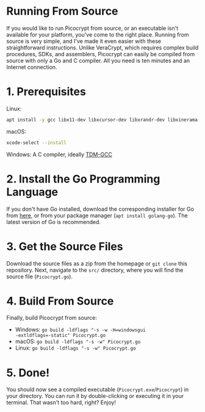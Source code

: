 # Running From Source
If you would like to run Picocrypt from source, or an executable isn't available for your platform, you've come to the right place. Running from source is very simple, and I've made it even easier with these straightforward instructions. Unlike VeraCrypt, which requires complex build procedures, SDKs, and assemblers, Picocrypt can easily be compiled from source with only a Go and C compiler. All you need is ten minutes and an Internet connection.

# 1. Prerequisites
Linux:
```bash
apt install -y gcc libx11-dev libxcursor-dev libxrandr-dev libxinerama-dev libxi-dev libgl1-mesa-dev libxxf86vm-dev libgtk-3-dev libglu1-mesa xclip
```
macOS:
```bash
xcode-select --install
```
Windows: A C compiler, ideally [TDM-GCC](https://jmeubank.github.io/tdm-gcc/)

# 2. Install the Go Programming Language
If you don't have Go installed, download the corresponding installer for Go from <a href="https://golang.org/dl">here</a>, or from your package manager (`apt install golang-go`). The latest version of Go is recommended.

# 3. Get the Source Files
Download the source files as a zip from the homepage or `git clone` this repository. Next, navigate to the `src/` directory, where you will find the source file (`Picocrypt.go`).

# 4. Build From Source
Finally, build Picocrypt from source:
- Windows: <code>go build -ldflags "-s -w -H=windowsgui -extldflags=-static" Picocrypt.go</code>
- macOS: <code>go build -ldflags "-s -w" Picocrypt.go</code>
- Linux: <code>go build -ldflags "-s -w" Picocrypt.go</code>

# 5. Done!
You should now see a compiled executable (`Picocrypt.exe`/`Picocrypt`) in your directory. You can run it by double-clicking or executing it in your terminal. That wasn't too hard, right? Enjoy!
